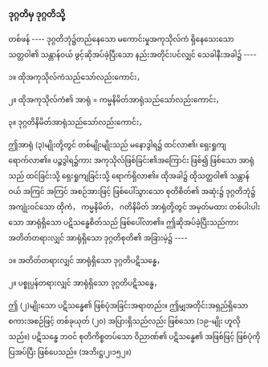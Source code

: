 ### ဒုဂ္ဂတိမှ ဒုဂ္ဂတိသို့

တစ်ဖန် ---- ဒုဂ္ဂတိဘုံ၌တည်နေသော မကောင်းမှုအကုသိုလ်ကံ ရှိနေသေးသော သတ္တဝါ၏ သန္တာန်ဝယ်
ဖွင့်ဆိုအပ်ခဲ့ပြီးသော နည်းအတိုင်းပင်လျှင် သေခါနီးအခါ၌ ----

၁။ ထိုအကုသိုလ်ကံသည်သော်လည်းကောင်း，

၂။ ထိုအကုသိုလ်ကံ၏ အာရုံ = ကမ္မနိမိတ်အာရုံသည်သော်လည်းကောင်း，

၃။ ဒုဂ္ဂတိနိမိတ်အာရုံသည်သော်လည်းကောင်း，

ဤအာရုံ (၃)မျိုးတို့တွင် တစ်မျိုးမျိုးသည် မနောဒွါရ၌ ထင်လာ၏၊ ရှေးရှုကျရောက်လာ၏။ ပဉ္စဒွါရ၌ကား
အကုသိုလ်ဖြစ်ခြင်း၏အကြောင်း ဖြစ်၍ ဖြစ်သော အာရုံသည် ထင်ခြင်းသို့ ရှေးရှုကျခြင်းသို့ ရောက်ရှိလာ၏။
ထိုအခါ၌ ထိုသတ္တဝါ၏ သန္တာန်ဝယ် အကြင် အကြင် အစဉ်အားဖြင့် ဖြစ်ပေါ်သွားသော စုတိစိတ်၏ အဆုံး၌
ဒုဂ္ဂတိဘုံ၌ အကျုံးဝင်သော ထိုကံ， ကမ္မနိမိတ်， ဂတိနိမိတ် အာရုံတို့တွင် အမှတ်မထား တစ်ပါးပါးသော အာရုံရှိသော
ပဋိသန္ဓေစိတ်သည် ဖြစ်ပေါ်လာ၏။ ဤဆိုအပ်ခဲ့ပြီးသည်ကား အတိတ်တရားလျှင် အာရုံရှိသော ဒုဂ္ဂတိစုတိ၏
အခြားမဲ့၌ ----

၁။ အတိတ်တရားလျှင် အာရုံရှိသော ဒုဂ္ဂတိပဋိသန္ဓေ，

၂။ ပစ္စုပ္ပန်တရားလျှင် အာရုံရှိသော ဒုဂ္ဂတိပဋိသန္ဓေ，

ဤ (၂)မျိုးသော ပဋိသန္ဓေ၏ ဖြစ်ပုံအခြင်းအရာတည်း။ ဤမျှအတိုင်းအရှည်ရှိသော စကားအစဉ်ဖြင့်
တစ်ခုယုတ် (၂၀) အပြားရှိသည်လည်း ဖြစ်သော (၁၉-မျိုး ဟူလိုသည်။) ပဋိသန္ဓေ ဘဝင် စုတိကိစ္စတပ်သော
ဝိညာဏ်၏ ပဋိသန္ဓေ၏ အဖြစ်ဖြင့် ဖြစ်ပုံကို ပြအပ်ပြီး ဖြစ်ပေသည်။ (အဘိ၊ဋ္ဌ၊၂၊၁၅၂။)